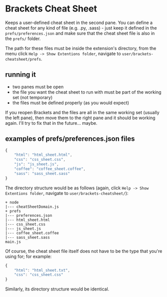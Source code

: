 # Brackets Cheat Sheet
Keeps a user-defined cheat sheet in the second pane. You can define a cheat sheet for any kind of file (e.g. .py, .sass) - just keep it defined in the ```prefs/preferences.json``` and make sure that the cheat sheet file is also in the ```prefs/``` folder.

The path for these files must be inside the extension's directory,
from the menu click `Help -> Show Extentions folder`, navigate to `user/brackets-cheatsheet/prefs`.

## running it
- two panes must be open
- the file you want the cheat sheet to run with must be part of the working set (not temporary)
- the files must be defined properly (as you would expect)

If you reopen Brackets and the files are all in the same working set (usually the left pane), then move them to the right pane and it should be working again. I'll try to fix that in the future... maybe.

## examples of prefs/preferences.json files
```javascript
{
	"html": "html_sheet.html",
	"css": "css_sheet.css",
	"js": "js_sheet.js",
	"coffee": "coffee_sheet.coffee",
	"sass": "sass_sheet.sass"
}
```

The directory structure would be as follows (again, click `Help -> Show Extentions folder`, navigate to `user/brackets-cheatsheet/`):
```
+ node
|--- cheatSheetDomain.js
+ prefs
|--- preferences.json
|--- html_sheet.html
|--- css_sheet.css
|--- js_sheet.js
|--- coffee_sheet.coffee
|--- sass_sheet.sass
main.js
```

Of course, the cheat sheet file itself does not have to be the type that you're using for; for example:

```javascript
{
	"html": "html_sheet.txt",
	"css": "css_sheet.css"
}
```

Similarly, its directory structure would be identical.

